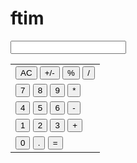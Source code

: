 # ftim
<!DOCTYPE html>
<html>
	<head>
	 <link rel="stylesheet" href="calculadora.css"><script src="calculadora.js"> </script>	<title>Page Title</title>
	</head>
	<body>
	<input id= "tela" /p>
	<table id="tabela">
	<tr>
	<td>
	<button id="btAc" onclick = "AC ()">AC</button>
	<button id="bt+-">+/-</button>
	<button id="bt%">%</button>
	<button id="bt/" onclick = "Dividir ()">/</button>
	</td>
	<tr>
	<td>
	<button id="bt7" onclick = "Sete ()">7</button>
	<button id="bt8" onclick = "Oito ()">8</button>
	<button id="bt9" onclick = "Nove ()">9</button>
	<button id="bt*" onclick = "Multiplicar ()">*</button>
	</td>
	</tr>
	 <tr>
	<td>
	<button id="bt4" onclick = "Quatro ()">4</button>
	<button id="bt5" onclick = "Cinco ()">5</button>
	<button id="bt6" onclick = "Seis ()">6</button>
	<button id="bt-" onclick = "Menos ()">-</button>
	</td>
	</tr>
	<tr>
	<td>
	<button id="bt1" onclick = "Um()">1</button>
	<button id="bt2" onclick = "Dois()">2</button>
	<button id="bt3" onclick = "Tres ()">3</button>
	<button id="bt+" onclick = "Mais ()">+</button>
	</td>
	</tr>
	<tr>
	<td>
	<button id="btZero" onclick = "Zero ()">0</button>
	<button id="bt.">.</button>
	<button id="bt=" onclick = "Igual()">=</button>
	</td>
	</tr>
	</table>
	</body>
</html>
